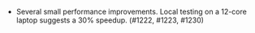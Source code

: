 - Several small performance improvements. Local testing on a 12-core laptop
  suggests a 30% speedup. (#1222, #1223, #1230)
